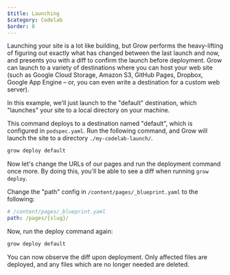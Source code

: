 ```yaml
---
$title: Launching
$category: Codelab
$order: 8
---
```

Launching your site is a lot like building, but Grow performs the heavy-lifting of figuring out exactly what has changed between the last launch and now, and presents you with a diff to confirm the launch before deployment. Grow can launch to a variety of destinations where you can host your web site (such as Google Cloud Storage, Amazon S3, GitHub Pages, Dropbox, Google App Engine – or, you can even write a destination for a custom web server).

In this example, we'll just launch to the "default" destination, which "launches" your site to a local directory on your machine.

This command deploys to a destination named "default", which is configured in `podspec.yaml`. Run the following command, and Grow will launch the site to a directory `./my-codelab-launch/`.

```bash
grow deploy default
```

Now let's change the URLs of our pages and run the deployment command once more. By doing this, you'll be able to see a diff when running `grow deploy`.

Change the "path" config in `/content/pages/_blueprint.yaml` to the following:

```yaml
# /content/pages/_blueprint.yaml
path: /pages/{slug}/
```

Now, run the deploy command again:

```bash
grow deploy default
```

You can now observe the diff upon deployment. Only affected files are deployed, and any files which are no longer needed are deleted.
